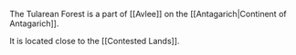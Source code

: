 The Tularean Forest is a part of [[Avlee]] on the [[Antagarich|Continent of Antagarich]].

It is located close to the [[Contested Lands]].
